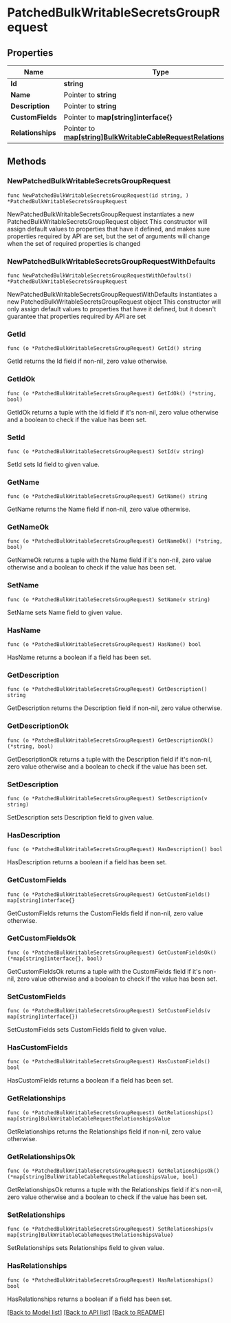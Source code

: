 # PatchedBulkWritableSecretsGroupRequest

## Properties

Name | Type | Description | Notes
------------ | ------------- | ------------- | -------------
**Id** | **string** |  | 
**Name** | Pointer to **string** |  | [optional] 
**Description** | Pointer to **string** |  | [optional] 
**CustomFields** | Pointer to **map[string]interface{}** |  | [optional] 
**Relationships** | Pointer to [**map[string]BulkWritableCableRequestRelationshipsValue**](BulkWritableCableRequestRelationshipsValue.md) |  | [optional] 

## Methods

### NewPatchedBulkWritableSecretsGroupRequest

`func NewPatchedBulkWritableSecretsGroupRequest(id string, ) *PatchedBulkWritableSecretsGroupRequest`

NewPatchedBulkWritableSecretsGroupRequest instantiates a new PatchedBulkWritableSecretsGroupRequest object
This constructor will assign default values to properties that have it defined,
and makes sure properties required by API are set, but the set of arguments
will change when the set of required properties is changed

### NewPatchedBulkWritableSecretsGroupRequestWithDefaults

`func NewPatchedBulkWritableSecretsGroupRequestWithDefaults() *PatchedBulkWritableSecretsGroupRequest`

NewPatchedBulkWritableSecretsGroupRequestWithDefaults instantiates a new PatchedBulkWritableSecretsGroupRequest object
This constructor will only assign default values to properties that have it defined,
but it doesn't guarantee that properties required by API are set

### GetId

`func (o *PatchedBulkWritableSecretsGroupRequest) GetId() string`

GetId returns the Id field if non-nil, zero value otherwise.

### GetIdOk

`func (o *PatchedBulkWritableSecretsGroupRequest) GetIdOk() (*string, bool)`

GetIdOk returns a tuple with the Id field if it's non-nil, zero value otherwise
and a boolean to check if the value has been set.

### SetId

`func (o *PatchedBulkWritableSecretsGroupRequest) SetId(v string)`

SetId sets Id field to given value.


### GetName

`func (o *PatchedBulkWritableSecretsGroupRequest) GetName() string`

GetName returns the Name field if non-nil, zero value otherwise.

### GetNameOk

`func (o *PatchedBulkWritableSecretsGroupRequest) GetNameOk() (*string, bool)`

GetNameOk returns a tuple with the Name field if it's non-nil, zero value otherwise
and a boolean to check if the value has been set.

### SetName

`func (o *PatchedBulkWritableSecretsGroupRequest) SetName(v string)`

SetName sets Name field to given value.

### HasName

`func (o *PatchedBulkWritableSecretsGroupRequest) HasName() bool`

HasName returns a boolean if a field has been set.

### GetDescription

`func (o *PatchedBulkWritableSecretsGroupRequest) GetDescription() string`

GetDescription returns the Description field if non-nil, zero value otherwise.

### GetDescriptionOk

`func (o *PatchedBulkWritableSecretsGroupRequest) GetDescriptionOk() (*string, bool)`

GetDescriptionOk returns a tuple with the Description field if it's non-nil, zero value otherwise
and a boolean to check if the value has been set.

### SetDescription

`func (o *PatchedBulkWritableSecretsGroupRequest) SetDescription(v string)`

SetDescription sets Description field to given value.

### HasDescription

`func (o *PatchedBulkWritableSecretsGroupRequest) HasDescription() bool`

HasDescription returns a boolean if a field has been set.

### GetCustomFields

`func (o *PatchedBulkWritableSecretsGroupRequest) GetCustomFields() map[string]interface{}`

GetCustomFields returns the CustomFields field if non-nil, zero value otherwise.

### GetCustomFieldsOk

`func (o *PatchedBulkWritableSecretsGroupRequest) GetCustomFieldsOk() (*map[string]interface{}, bool)`

GetCustomFieldsOk returns a tuple with the CustomFields field if it's non-nil, zero value otherwise
and a boolean to check if the value has been set.

### SetCustomFields

`func (o *PatchedBulkWritableSecretsGroupRequest) SetCustomFields(v map[string]interface{})`

SetCustomFields sets CustomFields field to given value.

### HasCustomFields

`func (o *PatchedBulkWritableSecretsGroupRequest) HasCustomFields() bool`

HasCustomFields returns a boolean if a field has been set.

### GetRelationships

`func (o *PatchedBulkWritableSecretsGroupRequest) GetRelationships() map[string]BulkWritableCableRequestRelationshipsValue`

GetRelationships returns the Relationships field if non-nil, zero value otherwise.

### GetRelationshipsOk

`func (o *PatchedBulkWritableSecretsGroupRequest) GetRelationshipsOk() (*map[string]BulkWritableCableRequestRelationshipsValue, bool)`

GetRelationshipsOk returns a tuple with the Relationships field if it's non-nil, zero value otherwise
and a boolean to check if the value has been set.

### SetRelationships

`func (o *PatchedBulkWritableSecretsGroupRequest) SetRelationships(v map[string]BulkWritableCableRequestRelationshipsValue)`

SetRelationships sets Relationships field to given value.

### HasRelationships

`func (o *PatchedBulkWritableSecretsGroupRequest) HasRelationships() bool`

HasRelationships returns a boolean if a field has been set.


[[Back to Model list]](../README.md#documentation-for-models) [[Back to API list]](../README.md#documentation-for-api-endpoints) [[Back to README]](../README.md)


